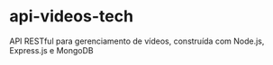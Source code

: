 # api-videos-tech
API RESTful para gerenciamento de vídeos, construída com Node.js, Express.js e MongoDB
